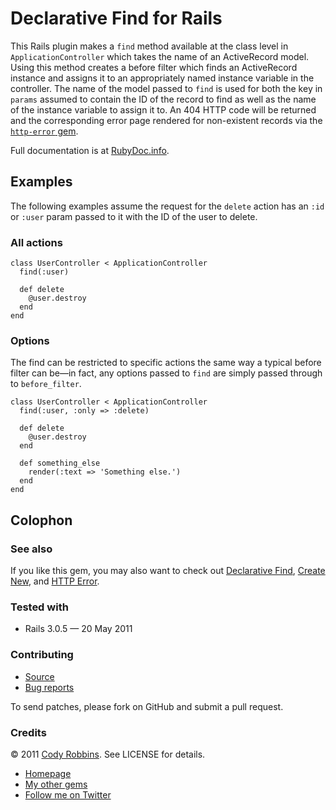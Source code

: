 Declarative Find for Rails
=======================

This Rails plugin makes a `find` method available at the class level in `ApplicationController` which takes the name of an ActiveRecord model. Using this method creates a before filter which finds an ActiveRecord instance and assigns it to an appropriately named instance variable in the controller. The name of the model passed to `find` is used for both the key in `params` assumed to contain the ID of the record to find as well as the name of the instance variable to assign it to. An 404 HTTP code will be returned and the corresponding error page rendered for non-existent records via the [`http-error` gem](http://codyrobbins.com/software/http-error).

Full documentation is at [RubyDoc.info](http://rubydoc.info/gems/declarative-find).

Examples
--------

The following examples assume the request for the `delete` action has an `:id` or `:user` param passed to it with the ID of the user to delete.

### All actions

    class UserController < ApplicationController
      find(:user)

      def delete
        @user.destroy
      end
    end

### Options

The find can be restricted to specific actions the same way a typical before filter can be—in fact, any options passed to `find` are simply passed through to `before_filter`.

    class UserController < ApplicationController
      find(:user, :only => :delete)

      def delete
        @user.destroy
      end

      def something_else
        render(:text => 'Something else.')
      end
    end

Colophon
--------

### See also

If you like this gem, you may also want to check out [Declarative Find](http://codyrobbins.com/software/declarative-find), [Create New](http://codyrobbins.com/software/create-new), and  [HTTP Error](http://codyrobbins.com/software/http-error).

### Tested with

* Rails 3.0.5 — 20 May 2011

### Contributing

* [Source](https://github.com/codyrobbins/declarative-find)
* [Bug reports](https://github.com/codyrobbins/declarative-find/issues)

To send patches, please fork on GitHub and submit a pull request.

### Credits

© 2011 [Cody Robbins](http://codyrobbins.com/). See LICENSE for details.

* [Homepage](http://codyrobbins.com/software/declarative-find)
* [My other gems](https://rubygems.org/profiles/50409)
* [Follow me on Twitter](http://twitter.com/codyrobbins)